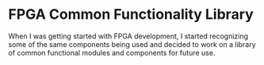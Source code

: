 # FPGA Common Functionality Library

When I was getting started with FPGA development, I started recognizing some of the same components being used and decided to work on a library of common functional modules and components for future use.
